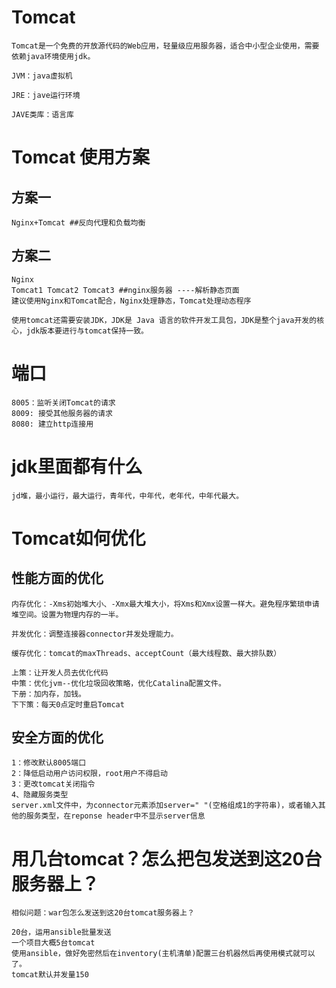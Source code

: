 # Tomcat 

```shell
Tomcat是一个免费的开放源代码的Web应用，轻量级应用服务器，适合中小型企业使用，需要依赖java环境使用jdk。

JVM：java虚拟机

JRE：jave运行环境 

JAVE类库：语言库
```

# Tomcat 使用方案

## 方案一

```shell
Nginx+Tomcat ##反向代理和负载均衡 
```

## 方案二

```shell
Nginx
Tomcat1 Tomcat2 Tomcat3 ##nginx服务器 ----解析静态页面
建议使用Nginx和Tomcat配合，Nginx处理静态，Tomcat处理动态程序

使用tomcat还需要安装JDK，JDK是 Java 语言的软件开发工具包，JDK是整个java开发的核心，jdk版本要进行与tomcat保持一致。
```

# 端口

```shell
8005：监听关闭Tomcat的请求
8009: 接受其他服务器的请求
8080: 建立http连接用
```

# jdk里面都有什么

```shell
jd堆，最小运行，最大运行，青年代，中年代，老年代，中年代最大。
```



# Tomcat如何优化

## 性能方面的优化

```
内存优化：-Xms初始堆大小、-Xmx最大堆大小，将Xms和Xmx设置一样大。避免程序繁琐申请堆空间。设置为物理内存的一半。

并发优化：调整连接器connector并发处理能力。

缓存优化：tomcat的maxThreads、acceptCount（最大线程数、最大排队数）

上策：让开发人员去优化代码
中策：优化jvm--优化垃圾回收策略，优化Catalina配置文件。
下册：加内存，加钱。
下下策：每天0点定时重启Tomcat
```

## 安全方面的优化

```shell
1：修改默认8005端口
2：降低启动用户访问权限，root用户不得启动
3：更改tomcat关闭指令
4、隐藏服务类型
server.xml文件中，为connector元素添加server=" "(空格组成1的字符串)，或者输入其他的服务类型，在reponse header中不显示server信息
```

# 用几台tomcat？怎么把包发送到这20台服务器上？

```http
相似问题：war包怎么发送到这20台tomcat服务器上？
```



```shell
20台，运用ansible批量发送
一个项目大概5台tomcat
使用ansible，做好免密然后在inventory(主机清单)配置三台机器然后再使用模式就可以了。
tomcat默认并发量150
```

